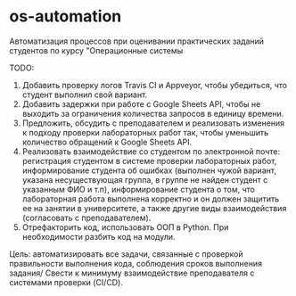 # os-automation
Автоматизация процессов при оценивании практических заданий студентов по курсу "Операционные системы


TODO:
1. Добавить проверку логов Travis CI и Appveyor, чтобы убедиться, что студент выполнил свой вариант.
2. Добавить задержки при работе с Google Sheets API, чтобы не выходить за ограничения количества запросов в единицу времени.
3. Предложить, обсудить с преподавателем и реализовать изменения к подходу проверки лабораторных работ так, чтобы уменьшить количество обращений к Google Sheets API.
4. Реализовать взаимодействие со студентом по электронной почте: регистрация студентом в системе проверки лабораторных работ, информирование студента об ошибках (выполнен чужой вариант, указана несуществующая группа, в группе не найден студент с указанным ФИО и т.п), информирование студента о том, что лабораторная работа выполнена корректно и он должен защитить ее на занятии в университете, а также другие виды взаимодействия (согласовать с преподавателем).
5. Отрефакторить код, использовать ООП в Python. При необходимости разбить код на модули.


Цель: автоматизировать все задачи, связанные с проверкой правильности выполнения кода, соблюдения сроков выполнения задания/ Свести к минимуму взаимодействие преподавателя с системами проверки (CI/CD).
